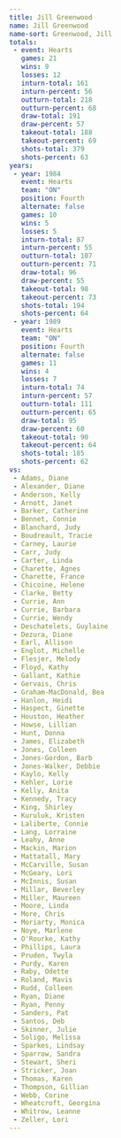 ```yaml
---
title: Jill Greenwood
name: Jill Greenwood
name-sort: Greenwood, Jill
totals:
 - event: Hearts
   games: 21
   wins: 9
   losses: 12
   inturn-total: 161
   inturn-percent: 56
   outturn-total: 218
   outturn-percent: 68
   draw-total: 191
   draw-percent: 57
   takeout-total: 188
   takeout-percent: 69
   shots-total: 379
   shots-percent: 63
years:
 - year: 1984
   event: Hearts
   team: "ON"
   position: Fourth
   alternate: false
   games: 10
   wins: 5
   losses: 5
   inturn-total: 87
   inturn-percent: 55
   outturn-total: 107
   outturn-percent: 71
   draw-total: 96
   draw-percent: 55
   takeout-total: 98
   takeout-percent: 73
   shots-total: 194
   shots-percent: 64
 - year: 1989
   event: Hearts
   team: "ON"
   position: Fourth
   alternate: false
   games: 11
   wins: 4
   losses: 7
   inturn-total: 74
   inturn-percent: 57
   outturn-total: 111
   outturn-percent: 65
   draw-total: 95
   draw-percent: 60
   takeout-total: 90
   takeout-percent: 64
   shots-total: 185
   shots-percent: 62
vs:
 - Adams, Diane
 - Alexander, Diane
 - Anderson, Kelly
 - Arnott, Janet
 - Barker, Catherine
 - Bennet, Connie
 - Blanchard, Judy
 - Boudreault, Tracie
 - Carney, Laurie
 - Carr, Judy
 - Carter, Linda
 - Charette, Agnes
 - Charette, France
 - Chicoine, Helene
 - Clarke, Betty
 - Currie, Ann
 - Currie, Barbara
 - Currie, Wendy
 - Deschatelets, Guylaine
 - Dezura, Diane
 - Earl, Allison
 - Englot, Michelle
 - Flesjer, Melody
 - Floyd, Kathy
 - Gallant, Kathie
 - Gervais, Chris
 - Graham-MacDonald, Bea
 - Hanlon, Heidi
 - Haspect, Ginette
 - Houston, Heather
 - Howse, Lillian
 - Hunt, Donna
 - James, Elizabeth
 - Jones, Colleen
 - Jones-Gordon, Barb
 - Jones-Walker, Debbie
 - Kaylo, Kelly
 - Kehler, Lorie
 - Kelly, Anita
 - Kennedy, Tracy
 - King, Shirley
 - Kuruluk, Kristen
 - Laliberte, Connie
 - Lang, Lorraine
 - Leahy, Anne
 - Mackin, Marion
 - Mattatall, Mary
 - McCarville, Susan
 - McGeary, Lori
 - McInnis, Susan
 - Millar, Beverley
 - Miller, Maureen
 - Moore, Linda
 - More, Chris
 - Moriarty, Monica
 - Noye, Marlene
 - O'Rourke, Kathy
 - Phillips, Laura
 - Pruden, Twyla
 - Purdy, Karen
 - Raby, Odette
 - Roland, Mavis
 - Rudd, Colleen
 - Ryan, Diane
 - Ryan, Penny
 - Sanders, Pat
 - Santos, Deb
 - Skinner, Julie
 - Soligo, Melissa
 - Sparkes, Lindsay
 - Sparrow, Sandra
 - Stewart, Sheri
 - Stricker, Joan
 - Thomas, Karen
 - Thompson, Gillian
 - Webb, Corine
 - Wheatcroft, Georgina
 - Whitrow, Leanne
 - Zeller, Lori
---
```

